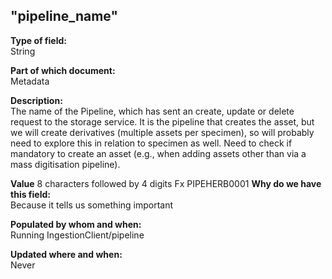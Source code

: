## "pipeline_name"

**Type of field:**  
String  

**Part of which document:**  
Metadata

**Description:**  
The name of the Pipeline, which has sent an create, update or delete request to the storage service. It is the pipeline that creates the asset, but we will create derivatives (multiple assets per specimen), so will probably need to explore this in relation to specimen as well. Need to check if mandatory to create an asset (e.g., when adding assets other than via a mass digitisation pipeline).

**Value**
8 characters followed by 4 digits
Fx PIPEHERB0001
**Why do we have this field:**  
Because it tells us something important  

**Populated by whom and when:**  
Running IngestionClient/pipeline

**Updated where and when:**  
Never
